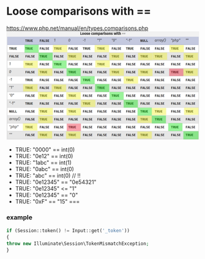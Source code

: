 # Loose comparisons with ==

<https://www.php.net/manual/en/types.comparisons.php>
![comparision table](image.jpg)

- TRUE: "0000" == int(0)
- TRUE: "0e12" == int(0)
- TRUE: "1abc" == int(1)
- TRUE: "0abc" == int(0)
- TRUE: "abc" == int(0) // !!
- TRUE: "0e12345" == "0e54321"
- TRUE: "0e12345" <= "1"
- TRUE: "0e12345" == "0"
- TRUE: "0xF" == "15"
===
### example
```php
if (Session::token() != Input::get('_token'))
{
throw new Illuminate\Session\TokenMismatchException;
}
```
